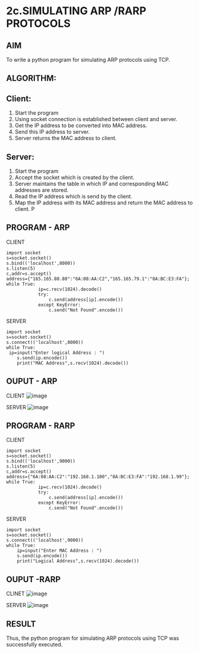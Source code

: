 # 2c.SIMULATING ARP /RARP PROTOCOLS
## AIM
To write a python program for simulating ARP protocols using TCP.
## ALGORITHM:
## Client:
1. Start the program
2. Using socket connection is established between client and server.
3. Get the IP address to be converted into MAC address.
4. Send this IP address to server.
5. Server returns the MAC address to client.
## Server:
1. Start the program
2. Accept the socket which is created by the client.
3. Server maintains the table in which IP and corresponding MAC addresses are
stored.
4. Read the IP address which is send by the client.
5. Map the IP address with its MAC address and return the MAC address to client.
P
## PROGRAM - ARP
CLIENT
~~~
import socket 
s=socket.socket() 
s.bind(('localhost',8000)) 
s.listen(5) 
c,addr=s.accept() 
address={"165.165.80.80":"6A:08:AA:C2","165.165.79.1":"8A:BC:E3:FA"}; 
while True: 
            ip=c.recv(1024).decode() 
            try: 
                c.send(address[ip].encode()) 
            except KeyError: 
                c.send("Not Found".encode())
~~~
SERVER
~~~
import socket 
s=socket.socket() 
s.connect(('localhost',8000)) 
while True:
 ip=input("Enter logical Address : ") 
    s.send(ip.encode()) 
    print("MAC Address",s.recv(1024).decode())
~~~

## OUPUT - ARP
CLIENT
![image](https://github.com/user-attachments/assets/97fd9a08-de19-4c5b-918f-169f97626891)

SERVER
![image](https://github.com/user-attachments/assets/14d384b8-3adf-4878-a91a-73a3a6614c24)

## PROGRAM - RARP
CLIENT
~~~
import socket 
s=socket.socket() 
s.bind(('localhost',9000)) 
s.listen(5) 
c,addr=s.accept() 
address={"6A:08:AA:C2":"192.168.1.100","8A:BC:E3:FA":"192.168.1.99"}; 
while True: 
            ip=c.recv(1024).decode() 
            try: 
                c.send(address[ip].encode()) 
            except KeyError: 
                c.send("Not Found".encode())
~~~
SERVER
~~~
import socket 
s=socket.socket() 
s.connect(('localhost',9000)) 
while True: 
    ip=input("Enter MAC Address : ")
    s.send(ip.encode()) 
    print("Logical Address",s.recv(1024).decode())
~~~

## OUPUT -RARP
CLINET
![image](https://github.com/user-attachments/assets/0e20ba5a-4eca-47b2-bd81-9ef96641cc12)

SERVER
![image](https://github.com/user-attachments/assets/4d4dc121-d35d-42d8-a502-ad71ff5716c1)

## RESULT
Thus, the python program for simulating ARP protocols using TCP was successfully 
executed.
